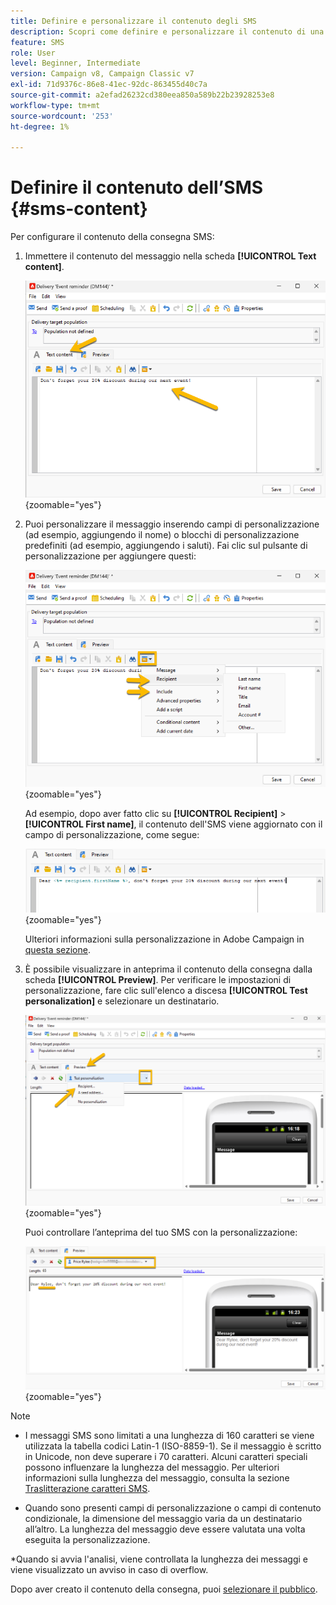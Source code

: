 ```yaml
---
title: Definire e personalizzare il contenuto degli SMS
description: Scopri come definire e personalizzare il contenuto di una consegna SMS
feature: SMS
role: User
level: Beginner, Intermediate
version: Campaign v8, Campaign Classic v7
exl-id: 71d9376c-86e8-41ec-92dc-863455d40c7a
source-git-commit: a2efad26232cd380eea850a589b22b23928253e8
workflow-type: tm+mt
source-wordcount: '253'
ht-degree: 1%

---
```


# Definire il contenuto dell’SMS {#sms-content}

Per configurare il contenuto della consegna SMS:

1. Immettere il contenuto del messaggio nella scheda **[!UICONTROL Text content]**.

   ![](assets/sms_content.png){zoomable="yes"}

1. Puoi personalizzare il messaggio inserendo campi di personalizzazione (ad esempio, aggiungendo il nome) o blocchi di personalizzazione predefiniti (ad esempio, aggiungendo i saluti). Fai clic sul pulsante di personalizzazione per aggiungere questi:

   ![](assets/sms_perso.png){zoomable="yes"}

   Ad esempio, dopo aver fatto clic su **[!UICONTROL Recipient]** > **[!UICONTROL First name]**, il contenuto dell&#39;SMS viene aggiornato con il campo di personalizzazione, come segue:

   ![](assets/sms_perso_recipient.png){zoomable="yes"}

   Ulteriori informazioni sulla personalizzazione in Adobe Campaign in [questa sezione](../personalize.md).

1. È possibile visualizzare in anteprima il contenuto della consegna dalla scheda **[!UICONTROL Preview]**. Per verificare le impostazioni di personalizzazione, fare clic sull&#39;elenco a discesa **[!UICONTROL Test personalization]** e selezionare un destinatario.

   ![](assets/sms_preview.png){zoomable="yes"}

   Puoi controllare l’anteprima del tuo SMS con la personalizzazione:

   ![](assets/sms_preview_phone.png){zoomable="yes"}

>[!NOTE]
>
>* I messaggi SMS sono limitati a una lunghezza di 160 caratteri se viene utilizzata la tabella codici Latin-1 (ISO-8859-1). Se il messaggio è scritto in Unicode, non deve superare i 70 caratteri. Alcuni caratteri speciali possono influenzare la lunghezza del messaggio. Per ulteriori informazioni sulla lunghezza del messaggio, consulta la sezione [Traslitterazione caratteri SMS](smpp-external-account.md#smpp-channel-settings).
>
>* Quando sono presenti campi di personalizzazione o campi di contenuto condizionale, la dimensione del messaggio varia da un destinatario all’altro. La lunghezza del messaggio deve essere valutata una volta eseguita la personalizzazione.
>
>*Quando si avvia l&#39;analisi, viene controllata la lunghezza dei messaggi e viene visualizzato un avviso in caso di overflow.

Dopo aver creato il contenuto della consegna, puoi [selezionare il pubblico](sms-audience.md).
